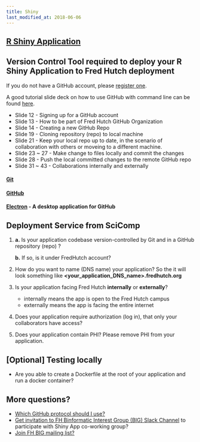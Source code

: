 ```yaml
---
title: Shiny
last_modified_at: 2018-06-06
---
```


## [R Shiny Application](https://shiny.rstudio.com)

## Version Control Tool required to deploy your R Shiny Application to Fred Hutch deployment

If you do not have a GitHub account, please [register one](https://github.com/join?source=header-home). 

A good tutorial slide deck on how to use GitHub with command line can be found [here](https://s3-us-west-2.amazonaws.com/fredhutch-docs/Introducing-Git-and-GitHub.pdf).
- Slide 12 - Signing up for a GitHub account
- Slide 13 - How to be part of Fred Hutch GitHub Organization
- Slide 14 - Creating a new GitHub Repo
- Slide 19 - Cloning repository (repo) to local machine
- Slide 21 - Keep your local repo up to date, in the scenario of collaboration with others or moveing to a different machine. 
- Slide 23 ~ 27 - Make change to files locally and commit the changes
- Slide 28 - Push the local committed changes to the remote GitHub repo
- Slide 31 ~ 43 - Collaborations internally and externally

#### [Git](https://git-scm.com/book/en/v2/Getting-Started-Git-Basics)

#### [GitHub](www.github.com)

#### [Electron](https://electronjs.org/apps/github-desktop) - A desktop application for GitHub

## Deployment Service from SciComp

1. **a.** Is your application codebase version-controlled by Git and in a GitHub repository (repo) ? 

   **b.** If so, is it under FredHutch account? 

2. How do you want to name (DNS name) your application? So the it will look something like **<your_application_DNS_name>.fredhutch.org**

3. Is your application facing Fred Hutch **internally** or **externally**? 
    - internally means the app is open to the Fred Hutch campus
    - externally means the app is facing the entire internet 

4. Does your application require authorization (log in), that only your collaborators have access? 

5. Does your application contain PHI? Please remove PHI from your application. 

## [Optional] Testing locally

- Are you able to create a Dockerfile at the root of your application and run a docker container? 

## More questions? 

- [Which GitHub protocol should I use?](https://gist.github.com/grawity/4392747)
- [Get invitation to FH Binformatic Interest Group (BIG) Slack Channel](https://join.slack.com/t/fhbig/shared_invite/enQtMzUyMDIxNzk3MDU3LWNjMDg3ZDVhNGZiNTBlODRmNWM5ZjczMzI1MGNmZTg4NGQ5ODgzMGNmMjcyNzMxMDc0YWFlN2VkNjI4NGZjNjg) to participate with Shiny App co-working group? 
- [Join FH BIG mailing list?](https://lists.fhcrc.org/mailman/listinfo/fhbig)
